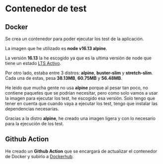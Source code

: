 # Contenedor de test

## Docker

Se crea un contenedor para poder ejecutar los test de la aplicación.

La imagen que he utilizado es **node v16.13 alpine**.

La versión **16.13** la he escogido ya que es la ultima versión de node que tiene un estado [LTS Activo](https://nodejs.org/es/about/releases/).

Por otro lado, estaba entre 3 distros: **alpine**, **buster-slim** y **stretch-slim**. Cada una de estas, pesa **38.13MB**, **60.75MB** y **56.48MB**.

He leido que mucha gente no usa **alpine** porque al pesar tan poco, no contiene paquetes que se podrían necesitar, pero como solo vamos a usar la imagen para ejecutar los test, he escogido esa versión. Solo tengo que tener en cuenta que cuando vaya a ejecutar los test, tengo que instalar las dependencias necesarias.

Gracias a la distro **alpine**, he creado una imagen ligera y con lo necesario para la ejecución de los test.

## Github Action

He creado un **Github Action** que se encargará de actualizar el contenedor de Docker y subirlo a [Dockerhub](https://hub.docker.com/r/jesusmarzor/peluqueria).
